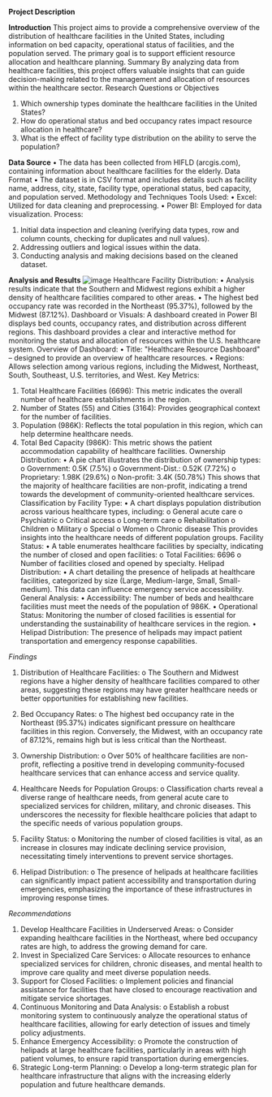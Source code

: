 **Project Description**

**Introduction**
This project aims to provide a comprehensive overview of the distribution of healthcare facilities in the United States, including information on bed capacity, operational status of facilities, and the population served. The primary goal is to support efficient resource allocation and healthcare planning.
Summary
By analyzing data from healthcare facilities, this project offers valuable insights that can guide decision-making related to the management and allocation of resources within the healthcare sector.
Research Questions or Objectives
1.	Which ownership types dominate the healthcare facilities in the United States?
2.	How do operational status and bed occupancy rates impact resource allocation in healthcare?
3.	What is the effect of facility type distribution on the ability to serve the population?


**Data Source**
  •	The data has been collected from HIFLD (arcgis.com), containing information about healthcare facilities for the elderly.
Data Format
  •	The dataset is in CSV format and includes details such as facility name, address, city, state, facility type, operational status, bed capacity, and population served.
Methodology and Techniques
Tools Used:
  •	Excel: Utilized for data cleaning and preprocessing.
  •	Power BI: Employed for data visualization.
Process:
1.	Initial data inspection and cleaning (verifying data types, row and column counts, checking for duplicates and null values).
2.	Addressing outliers and logical issues within the data.
3.	Conducting analysis and making decisions based on the cleaned dataset.

**Analysis and Results**
![image](https://github.com/user-attachments/assets/8732571b-8278-4b46-966d-cf67f24bcd2b)
Healthcare Facility Distribution:
•	Analysis results indicate that the Southern and Midwest regions exhibit a higher density of healthcare facilities compared to other areas.
•	The highest bed occupancy rate was recorded in the Northeast (95.37%), followed by the Midwest (87.12%).
Dashboard or Visuals: A dashboard created in Power BI displays bed counts, occupancy rates, and distribution across different regions. This dashboard provides a clear and interactive method for monitoring the status and allocation of resources within the U.S. healthcare system.
Overview of Dashboard:
•	Title: "Healthcare Resource Dashboard" – designed to provide an overview of healthcare resources.
•	Regions: Allows selection among various regions, including the Midwest, Northeast, South, Southeast, U.S. territories, and West.
Key Metrics:
1.	Total Healthcare Facilities (6696): This metric indicates the overall number of healthcare establishments in the region.
2.	Number of States (55) and Cities (3164): Provides geographical context for the number of facilities.
3.	Population (986K): Reflects the total population in this region, which can help determine healthcare needs.
4.	Total Bed Capacity (986K): This metric shows the patient accommodation capability of healthcare facilities.
Ownership Distribution:
  •	A pie chart illustrates the distribution of ownership types:
o	Government: 0.5K (7.5%)
o	Government-Dist.: 0.52K (7.72%)
o	Proprietary: 1.98K (29.6%)
o	Non-profit: 3.4K (50.78%)
This shows that the majority of healthcare facilities are non-profit, indicating a trend towards the development of community-oriented healthcare services.
Classification by Facility Type:
  •	A chart displays population distribution across various healthcare types, including:
o	General acute care
o	Psychiatric
o	Critical access
o	Long-term care
o	Rehabilitation
o	Children
o	Military
o	Special
o	Women
o	Chronic disease
This provides insights into the healthcare needs of different population groups.
Facility Status:
  •	A table enumerates healthcare facilities by specialty, indicating the number of closed and open facilities:
o	Total Facilities: 6696
o	Number of facilities closed and opened by specialty.
Helipad Distribution:
  •	A chart detailing the presence of helipads at healthcare facilities, categorized by size (Large, Medium-large, Small, Small-medium). This data can influence emergency service accessibility.
General Analysis:
  •	Accessibility: The number of beds and healthcare facilities must meet the needs of the population of 986K.
  •	Operational Status: Monitoring the number of closed facilities is essential for understanding the sustainability of healthcare services in the region.
  •	Helipad Distribution: The presence of helipads may impact patient transportation and emergency response capabilities.

_Findings_

  1.	Distribution of Healthcare Facilities: 
o	The Southern and Midwest regions have a higher density of healthcare facilities compared to other areas, suggesting these regions may have greater healthcare needs or better opportunities for establishing new facilities.

  2.	Bed Occupancy Rates:
o	The highest bed occupancy rate in the Northeast (95.37%) indicates significant pressure on healthcare facilities in this region. Conversely, the Midwest, with an occupancy rate of 87.12%, remains high but is less critical than the Northeast.

  3.	Ownership Distribution:
o	Over 50% of healthcare facilities are non-profit, reflecting a positive trend in developing community-focused healthcare services that can enhance access and service quality.

  4.	Healthcare Needs for Population Groups:
o	Classification charts reveal a diverse range of healthcare needs, from general acute care to specialized services for children, military, and chronic diseases. This underscores the necessity for flexible healthcare policies that adapt to the specific needs of various population groups.

  5.	Facility Status:
o	Monitoring the number of closed facilities is vital, as an increase in closures may indicate declining service provision, necessitating timely interventions to prevent service shortages.

  6.	Helipad Distribution:
o	The presence of helipads at healthcare facilities can significantly impact patient accessibility and transportation during emergencies, emphasizing the importance of these infrastructures in improving response times.

_Recommendations_

  1.	Develop Healthcare Facilities in Underserved Areas:
o	Consider expanding healthcare facilities in the Northeast, where bed occupancy rates are high, to address the growing demand for care.
  2.	Invest in Specialized Care Services:
o	Allocate resources to enhance specialized services for children, chronic diseases, and mental health to improve care quality and meet diverse population needs.
  3.	Support for Closed Facilities:
o	Implement policies and financial assistance for facilities that have closed to encourage reactivation and mitigate service shortages.
  4.	Continuous Monitoring and Data Analysis:
o	Establish a robust monitoring system to continuously analyze the operational status of healthcare facilities, allowing for early detection of issues and timely policy adjustments.
  5.	Enhance Emergency Accessibility:
o	Promote the construction of helipads at large healthcare facilities, particularly in areas with high patient volumes, to ensure rapid transportation during emergencies.
  6.	Strategic Long-term Planning:
o	Develop a long-term strategic plan for healthcare infrastructure that aligns with the increasing elderly population and future healthcare demands.

